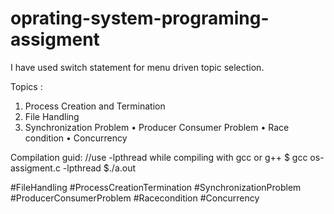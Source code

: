 # oprating-system-programing-assigment

I have used switch statement for menu driven topic selection.

Topics : 
1) Process Creation and Termination
2) File Handling
3) Synchronization Problem
    • Producer Consumer Problem
    • Race condition 
    • Concurrency 

Compilation guid:
//use -lpthread while compiling with gcc or g++
$ gcc os-assigment.c -lpthread
$./a.out

#FileHandling
#ProcessCreationTermination
#SynchronizationProblem
#ProducerConsumerProblem
#Racecondition
#Concurrency
